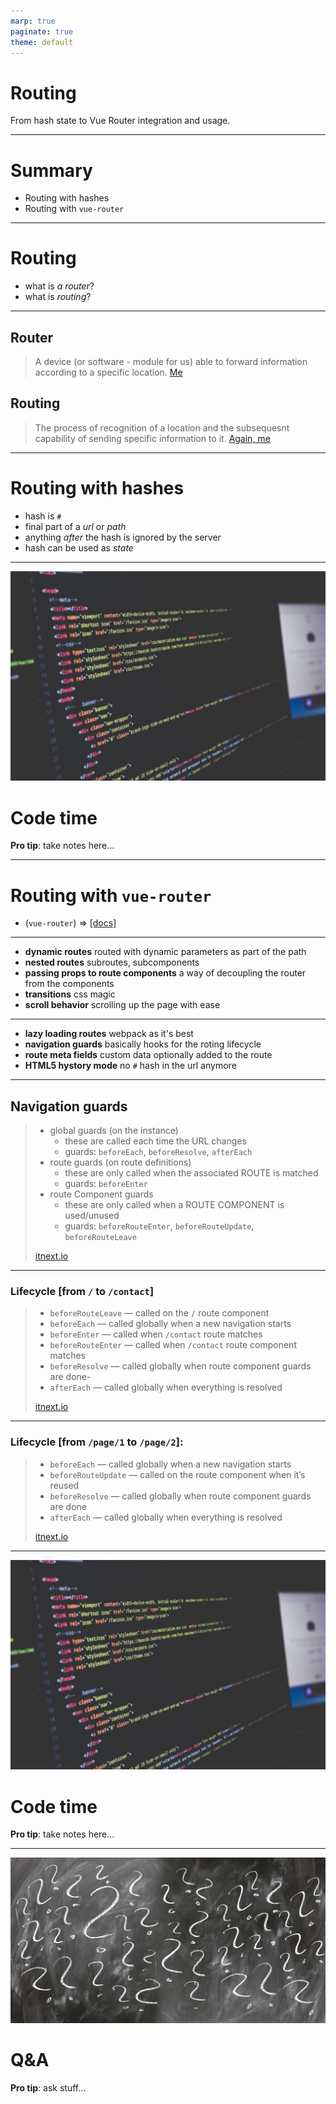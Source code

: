 ```yaml
---
marp: true
paginate: true
theme: default
---
```


# Routing

From hash state to Vue Router integration and usage.

---

# Summary

- Routing with hashes
- Routing with `vue-router`

---

# Routing

- what is *a router*?
- what is *routing*?

---

## Router
> A device (or software - module for us) able to forward information according to a specific location.
[Me]()

## Routing
> The process of recognition of a location and the subsequesnt capability of sending specific information to it.
[Again, me]()

---

# Routing with hashes

- hash is `#`
- final part of a *url* or *path*
- anything *after* the hash is ignored by the server
- hash can be used as *state*

---

![bg left](/assets/docs/code.jpg)

# Code time

**Pro tip**: take notes here...

---

# Routing with `vue-router`

- (`vue-router`) => [[docs]](https://router.vuejs.org/)

---

- **dynamic routes**
routed with dynamic parameters as part of the path
- **nested routes** 
subroutes, subcomponents
- **passing props to route components**
a way of decoupling the router from the components
- **transitions**
css magic
- **scroll behavior**
scrolling up the page with ease

--- 

- **lazy loading routes**
webpack as it's best
- **navigation guards**
basically hooks for the roting lifecycle
- **route meta fields**
custom data optionally added to the route
- **HTML5 hystory mode**
no `#` hash in the url anymore

---

## Navigation guards

> - global guards (on the instance)
>   - these are called each time the URL changes
>   - guards: `beforeEach`, `beforeResolve`, `afterEach`
> - route guards (on route definitions)
>   - these are only called when the associated ROUTE is matched
>   - guards: `beforeEnter`
> - route Component guards
>   - these are only called when a ROUTE COMPONENT is used/unused
>   - guards: `beforeRouteEnter`, `beforeRouteUpdate`, `beforeRouteLeave`
>
>[itnext.io](https://itnext.io/yes-this-is-how-vue-router-guards-work-when-to-use-them-ed7e34946211)

---

### Lifecycle [from `/` to `/contact`]
>- `beforeRouteLeave` — called on the `/` route component
>- `beforeEach` — called globally when a new navigation starts
>- `beforeEnter` — called when `/contact` route matches
>- `beforeRouteEnter` — called when `/contact` route component matches
>- `beforeResolve` — called globally when route component guards are done- 
>- `afterEach` — called globally when everything is resolved
>
>[itnext.io](https://itnext.io/yes-this-is-how-vue-router-guards-work-when-to-use-them-ed7e34946211)

--- 

### Lifecycle [from `/page/1` to `/page/2`]:
>- `beforeEach` — called globally when a new navigation starts
>- `beforeRouteUpdate` — called on the route component when it’s reused
>- `beforeResolve` — called globally when route component guards are done
>- `afterEach` — called globally when everything is resolved
>
>[itnext.io](https://itnext.io/yes-this-is-how-vue-router-guards-work-when-to-use-them-ed7e34946211)

---

![bg left](/assets/docs/code.jpg)

# Code time

**Pro tip**: take notes here...

---

![bg left](/assets/docs/qea.jpg)

# Q&A

**Pro tip**: ask stuff...
